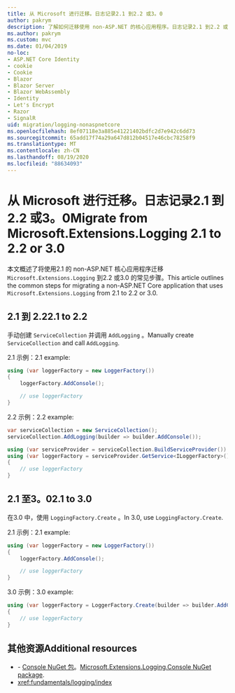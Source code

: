 ```yaml
---
title: 从 Microsoft 进行迁移。日志记录2.1 到2.2 或3。0
author: pakrym
description: 了解如何迁移使用 non-ASP.NET 的核心应用程序。日志记录2.1 到2.2 或3.0。
ms.author: pakrym
ms.custom: mvc
ms.date: 01/04/2019
no-loc:
- ASP.NET Core Identity
- cookie
- Cookie
- Blazor
- Blazor Server
- Blazor WebAssembly
- Identity
- Let's Encrypt
- Razor
- SignalR
uid: migration/logging-nonaspnetcore
ms.openlocfilehash: 8ef07118e3a885e41221402bdfc2d7e942c6dd73
ms.sourcegitcommit: 65add17f74a29a647d812b04517e46cbc78258f9
ms.translationtype: MT
ms.contentlocale: zh-CN
ms.lasthandoff: 08/19/2020
ms.locfileid: "88634093"
---
```

# <a name="migrate-from-microsoftextensionslogging-21-to-22-or-30"></a><span data-ttu-id="6f05b-103">从 Microsoft 进行迁移。日志记录2.1 到2.2 或3。0</span><span class="sxs-lookup"><span data-stu-id="6f05b-103">Migrate from Microsoft.Extensions.Logging 2.1 to 2.2 or 3.0</span></span>

<span data-ttu-id="6f05b-104">本文概述了将使用2.1 的 non-ASP.NET 核心应用程序迁移 `Microsoft.Extensions.Logging` 到2.2 或3.0 的常见步骤。</span><span class="sxs-lookup"><span data-stu-id="6f05b-104">This article outlines the common steps for migrating a non-ASP.NET Core application that uses `Microsoft.Extensions.Logging` from 2.1 to 2.2 or 3.0.</span></span>

## <a name="21-to-22"></a><span data-ttu-id="6f05b-105">2.1 到 2.2</span><span class="sxs-lookup"><span data-stu-id="6f05b-105">2.1 to 2.2</span></span>

<span data-ttu-id="6f05b-106">手动创建 `ServiceCollection` 并调用 `AddLogging` 。</span><span class="sxs-lookup"><span data-stu-id="6f05b-106">Manually create `ServiceCollection` and call `AddLogging`.</span></span>

<span data-ttu-id="6f05b-107">2.1 示例：</span><span class="sxs-lookup"><span data-stu-id="6f05b-107">2.1 example:</span></span>

```csharp
using (var loggerFactory = new LoggerFactory())
{
    loggerFactory.AddConsole();

    // use loggerFactory
}
```

<span data-ttu-id="6f05b-108">2.2 示例：</span><span class="sxs-lookup"><span data-stu-id="6f05b-108">2.2 example:</span></span>

```csharp
var serviceCollection = new ServiceCollection();
serviceCollection.AddLogging(builder => builder.AddConsole());

using (var serviceProvider = serviceCollection.BuildServiceProvider())
using (var loggerFactory = serviceProvider.GetService<ILoggerFactory>())
{
    // use loggerFactory
}
```

## <a name="21-to-30"></a><span data-ttu-id="6f05b-109">2.1 至3。0</span><span class="sxs-lookup"><span data-stu-id="6f05b-109">2.1 to 3.0</span></span>

<span data-ttu-id="6f05b-110">在3.0 中，使用 `LoggingFactory.Create` 。</span><span class="sxs-lookup"><span data-stu-id="6f05b-110">In 3.0, use `LoggingFactory.Create`.</span></span>

<span data-ttu-id="6f05b-111">2.1 示例：</span><span class="sxs-lookup"><span data-stu-id="6f05b-111">2.1 example:</span></span>

```csharp
using (var loggerFactory = new LoggerFactory())
{
    loggerFactory.AddConsole();

    // use loggerFactory
}
```

<span data-ttu-id="6f05b-112">3.0 示例：</span><span class="sxs-lookup"><span data-stu-id="6f05b-112">3.0 example:</span></span>

```csharp
using (var loggerFactory = LoggerFactory.Create(builder => builder.AddConsole()))
{
    // use loggerFactory
}
```

## <a name="additional-resources"></a><span data-ttu-id="6f05b-113">其他资源</span><span class="sxs-lookup"><span data-stu-id="6f05b-113">Additional resources</span></span>

* <span data-ttu-id="6f05b-114">- [Console NuGet 包](https://www.nuget.org/packages/Microsoft.Extensions.Logging.Console/)。</span><span class="sxs-lookup"><span data-stu-id="6f05b-114">[Microsoft.Extensions.Logging.Console NuGet package](https://www.nuget.org/packages/Microsoft.Extensions.Logging.Console/).</span></span>
* <xref:fundamentals/logging/index>
